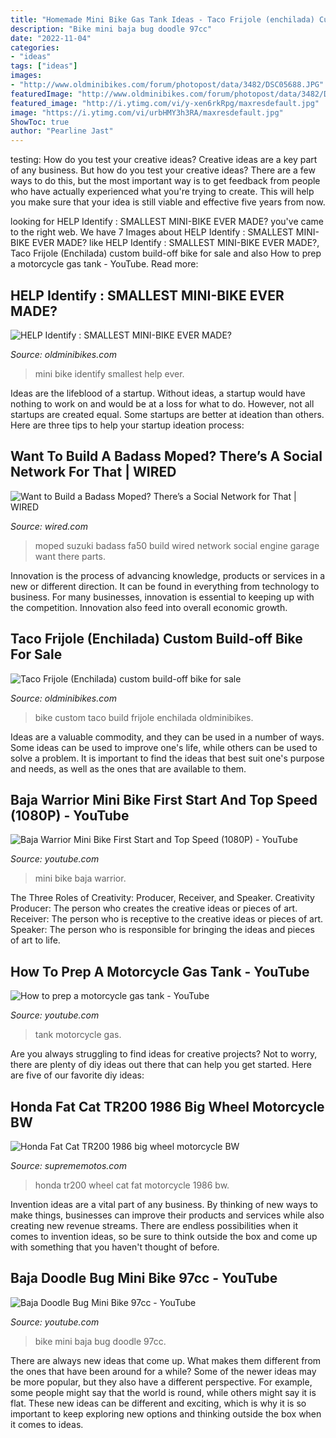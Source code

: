 ```yaml
---
title: "Homemade Mini Bike Gas Tank Ideas - Taco Frijole (enchilada) Custom Build-off Bike For Sale"
description: "Bike mini baja bug doodle 97cc"
date: "2022-11-04"
categories:
- "ideas"
tags: ["ideas"]
images:
- "http://www.oldminibikes.com/forum/photopost/data/3482/DSC05688.JPG"
featuredImage: "http://www.oldminibikes.com/forum/photopost/data/3482/DSC05688.JPG"
featured_image: "http://i.ytimg.com/vi/y-xen6rkRpg/maxresdefault.jpg"
image: "https://i.ytimg.com/vi/urbHMY3h3RA/maxresdefault.jpg"
ShowToc: true
author: "Pearline Jast"
---
```



testing: How do you test your creative ideas?
Creative ideas are a key part of any business. But how do you test your creative ideas? There are a few ways to do this, but the most important way is to get feedback from people who have actually experienced what you're trying to create. This will help you make sure that your idea is still viable and effective five years from now.

	

		
looking for HELP Identify : SMALLEST MINI-BIKE EVER MADE? you've came to the right web. We have 7 Images about HELP Identify : SMALLEST MINI-BIKE EVER MADE? like HELP Identify : SMALLEST MINI-BIKE EVER MADE?, Taco Frijole (Enchilada) custom build-off bike for sale and also How to prep a motorcycle gas tank - YouTube. Read more:
		
    
## HELP Identify : SMALLEST MINI-BIKE EVER MADE?

<img loading=lazy src="http://www.oldminibikes.com/forum/photopost/data/582/medium/IMAG0167.jpg" onerror="this.onerror=null;this.src='https://tse3.mm.bing.net/th?id=OIP.gW499M1tzHfLN8EOxvLEcAHaE8&amp;pid=15.1';" alt="HELP Identify : SMALLEST MINI-BIKE EVER MADE?">

_Source: oldminibikes.com_

>mini bike identify smallest help ever. 

	

Ideas are the lifeblood of a startup. Without ideas, a startup would have nothing to work on and would be at a loss for what to do. However, not all startups are created equal. Some startups are better at ideation than others. Here are three tips to help your startup ideation process:

    
## Want To Build A Badass Moped? There’s A Social Network For That | WIRED

<img loading=lazy src="https://www.wired.com/wp-content/uploads/images_blogs/underwire/2012/10/FA50v.jpg" onerror="this.onerror=null;this.src='https://tse1.mm.bing.net/th?id=OIP.SJXAYoAfAypFWRILwNpo9QHaFj&amp;pid=15.1';" alt="Want to Build a Badass Moped? There’s a Social Network for That | WIRED">

_Source: wired.com_

>moped suzuki badass fa50 build wired network social engine garage want there parts. 

	

Innovation is the process of advancing knowledge, products or services in a new or different direction. It can be found in everything from technology to business. For many businesses, innovation is essential to keeping up with the competition. Innovation also feed into overall economic growth.

    
## Taco Frijole (Enchilada) Custom Build-off Bike For Sale

<img loading=lazy src="http://www.oldminibikes.com/forum/photopost/data/3482/DSC05688.JPG" onerror="this.onerror=null;this.src='https://tse1.mm.bing.net/th?id=OIP.z2ZSQfTV39KRQInYWGFjgwHaFj&amp;pid=15.1';" alt="Taco Frijole (Enchilada) custom build-off bike for sale">

_Source: oldminibikes.com_

>bike custom taco build frijole enchilada oldminibikes. 

	

Ideas are a valuable commodity, and they can be used in a number of ways. Some ideas can be used to improve one's life, while others can be used to solve a problem. It is important to find the ideas that best suit one's purpose and needs, as well as the ones that are available to them.

    
## Baja Warrior Mini Bike First Start And Top Speed (1080P) - YouTube

<img loading=lazy src="https://i.ytimg.com/vi/urbHMY3h3RA/maxresdefault.jpg" onerror="this.onerror=null;this.src='https://tse2.mm.bing.net/th?id=OIP.B8KwI8xpeOlSJrciGlmtRQHaEK&amp;pid=15.1';" alt="Baja Warrior Mini Bike First Start and Top Speed (1080P) - YouTube">

_Source: youtube.com_

>mini bike baja warrior. 

	

The Three Roles of Creativity: Producer, Receiver, and Speaker.
Creativity Producer: The person who creates the creative ideas or pieces of art.
Receiver: The person who is receptive to the creative ideas or pieces of art. 
Speaker: The person who is responsible for bringing the ideas and pieces of art to life.

    
## How To Prep A Motorcycle Gas Tank - YouTube

<img loading=lazy src="https://i.ytimg.com/vi/N2XmiXpGvRE/maxresdefault.jpg" onerror="this.onerror=null;this.src='https://tse4.mm.bing.net/th?id=OIP.EBR8D4ml_PDAxRzn6K8tpgHaEK&amp;pid=15.1';" alt="How to prep a motorcycle gas tank - YouTube">

_Source: youtube.com_

>tank motorcycle gas. 

	

Are you always struggling to find ideas for creative projects? Not to worry, there are plenty of diy ideas out there that can help you get started. Here are five of our favorite diy ideas: 

    
## Honda Fat Cat TR200 1986 Big Wheel Motorcycle BW

<img loading=lazy src="http://suprememotos.com/uploads/postfotos/honda-fat-cat-tr200-1986-big-wheel-motorcycle-bw-3.JPG" onerror="this.onerror=null;this.src='https://tse1.mm.bing.net/th?id=OIP.LITXTE15JGBMf8DHavSKAgHaEK&amp;pid=15.1';" alt="Honda Fat Cat TR200 1986 big wheel motorcycle BW">

_Source: suprememotos.com_

>honda tr200 wheel cat fat motorcycle 1986 bw. 

	

Invention ideas are a vital part of any business. By thinking of new ways to make things, businesses can improve their products and services while also creating new revenue streams. There are endless possibilities when it comes to invention ideas, so be sure to think outside the box and come up with something that you haven't thought of before.

    
## Baja Doodle Bug Mini Bike 97cc - YouTube

<img loading=lazy src="http://i.ytimg.com/vi/y-xen6rkRpg/maxresdefault.jpg" onerror="this.onerror=null;this.src='https://tse2.mm.bing.net/th?id=OIP.e1TGmK4rTtn1lTolR62WjgHaEK&amp;pid=15.1';" alt="Baja Doodle Bug Mini Bike 97cc - YouTube">

_Source: youtube.com_

>bike mini baja bug doodle 97cc. 

	

There are always new ideas that come up. What makes them different from the ones that have been around for a while? Some of the newer ideas may be more popular, but they also have a different perspective. For example, some people might say that the world is round, while others might say it is flat. These new ideas can be different and exciting, which is why it is so important to keep exploring new options and thinking outside the box when it comes to ideas.

